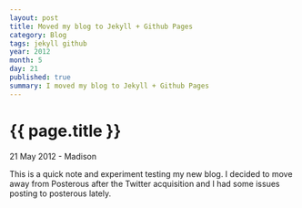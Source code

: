```yaml
---
layout: post
title: Moved my blog to Jekyll + Github Pages
category: Blog
tags: jekyll github 
year: 2012
month: 5
day: 21 
published: true
summary: I moved my blog to Jekyll + Github Pages
---
```


# {{ page.title }} #

<p class="meta">21 May 2012 - Madison</p>

This is a quick note and experiment testing my new blog. I decided to move away from Posterous after the Twitter acquisition and I had some issues posting to posterous lately.
